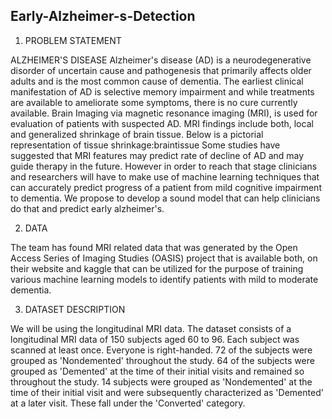 ## Early-Alzheimer-s-Detection

1. PROBLEM STATEMENT 

ALZHEIMER'S DISEASE
Alzheimer's disease (AD) is a neurodegenerative disorder of uncertain cause and pathogenesis that primarily affects older adults and is the most common cause of dementia.
The earliest clinical manifestation of AD is selective memory impairment and while treatments are available to ameliorate some symptoms, there is no cure currently available.
Brain Imaging via magnetic resonance imaging (MRI), is used for evaluation of patients with suspected AD.
MRI findings include both, local and generalized shrinkage of brain tissue. Below is a pictorial representation of tissue shrinkage:braintissue
Some studies have suggested that MRI features may predict rate of decline of AD and may guide therapy in the future.
However in order to reach that stage clinicians and researchers will have to make use of machine learning techniques that can accurately predict progress of a patient from mild cognitive impairment to dementia.
We propose to develop a sound model that can help clinicians do that and predict early alzheimer's.

2. DATA

The team has found MRI related data that was generated by the Open Access Series of Imaging Studies (OASIS) project that is available both, on their website and kaggle that can be utilized for the purpose of training various machine learning models to identify patients with mild to moderate dementia.

3. DATASET DESCRIPTION

We will be using the longitudinal MRI data.
The dataset consists of a longitudinal MRI data of 150 subjects aged 60 to 96.
Each subject was scanned at least once.
Everyone is right-handed.
72 of the subjects were grouped as 'Nondemented' throughout the study.
64 of the subjects were grouped as 'Demented' at the time of their initial visits and remained so throughout the study.
14 subjects were grouped as 'Nondemented' at the time of their initial visit and were subsequently characterized as 'Demented' at a later visit. These fall under the 'Converted' category.
